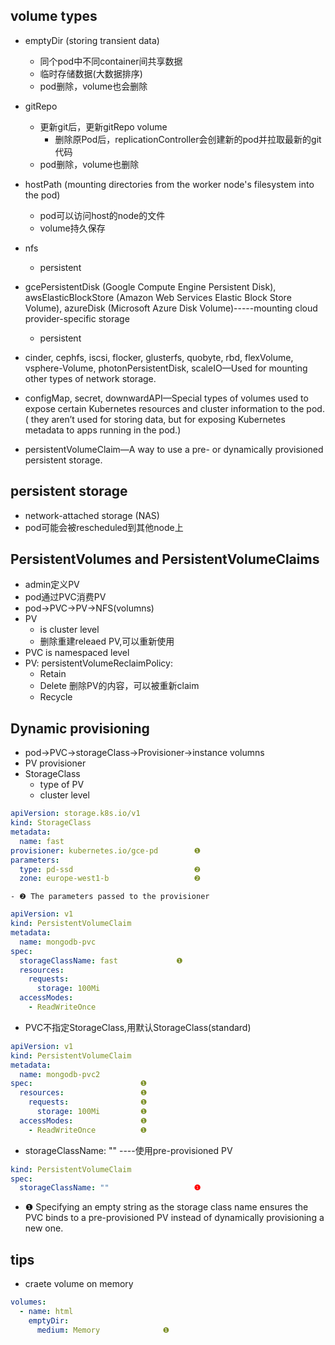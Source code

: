 ## volume types

+ emptyDir  (storing transient data)
    + 同个pod中不同container间共享数据
    + 临时存储数据(大数据排序)
    + pod删除，volume也会删除
+ gitRepo 
    + 更新git后，更新gitRepo volume
        + 删除原Pod后，replicationController会创建新的pod并拉取最新的git代码
    + pod删除，volume也删除

+ hostPath (mounting directories from the worker node's filesystem into the pod)
    + pod可以访问host的node的文件
    + volume持久保存



+ nfs
    + persistent

+ gcePersistentDisk (Google Compute Engine Persistent Disk), awsElasticBlockStore (Amazon Web Services Elastic Block Store Volume), azureDisk (Microsoft Azure Disk Volume)-----mounting cloud provider-specific storage
    + persistent

+ cinder, cephfs, iscsi, flocker, glusterfs, quobyte, rbd, flexVolume, vsphere-Volume, photonPersistentDisk, scaleIO—Used for mounting other types of network storage.

+ configMap, secret, downwardAPI—Special types of volumes used to expose certain Kubernetes resources and cluster information to the pod.( they aren’t used for storing data, but for exposing Kubernetes metadata to apps running in the pod.)

+ persistentVolumeClaim—A way to use a pre- or dynamically provisioned persistent storage.


## persistent storage

+ network-attached storage (NAS)
+ pod可能会被rescheduled到其他node上


## PersistentVolumes and PersistentVolumeClaims
+ admin定义PV
+ pod通过PVC消费PV
+ pod->PVC->PV->NFS(volumns)
+ PV 
    + is cluster level
    + 删除重建releaed PV,可以重新使用
+ PVC is namespaced level
+ PV: persistentVolumeReclaimPolicy:
    + Retain
    + Delete   删除PV的内容，可以被重新claim
    + Recycle

## Dynamic provisioning
+ pod->PVC->storageClass->Provisioner->instance volumns
+ PV provisioner
+ StorageClass
    + type of PV
    + cluster level
```yaml
apiVersion: storage.k8s.io/v1
kind: StorageClass
metadata:
  name: fast
provisioner: kubernetes.io/gce-pd        ❶
parameters:
  type: pd-ssd                           ❷
  zone: europe-west1-b                   ❷
```
    - ❷ The parameters passed to the provisioner

```yaml
apiVersion: v1
kind: PersistentVolumeClaim
metadata:
  name: mongodb-pvc
spec:
  storageClassName: fast             ❶
  resources:
    requests:
      storage: 100Mi
  accessModes:
    - ReadWriteOnce
```
+ PVC不指定StorageClass,用默认StorageClass(standard)
```yaml
apiVersion: v1
kind: PersistentVolumeClaim
metadata:
  name: mongodb-pvc2
spec:                        ❶
  resources:                 ❶
    requests:                ❶
      storage: 100Mi         ❶
  accessModes:               ❶
    - ReadWriteOnce          ❶
```

+ storageClassName: ""   ----使用pre-provisioned PV

```yaml
kind: PersistentVolumeClaim
spec:
  storageClassName: ""                   ❶

```
  + ❶ Specifying an empty string as the storage class name ensures the PVC binds to a pre-provisioned PV instead of dynamically provisioning a new one.



## tips

+ craete volume on memory
```yaml
volumes:
  - name: html
    emptyDir:
      medium: Memory              ❶
```
